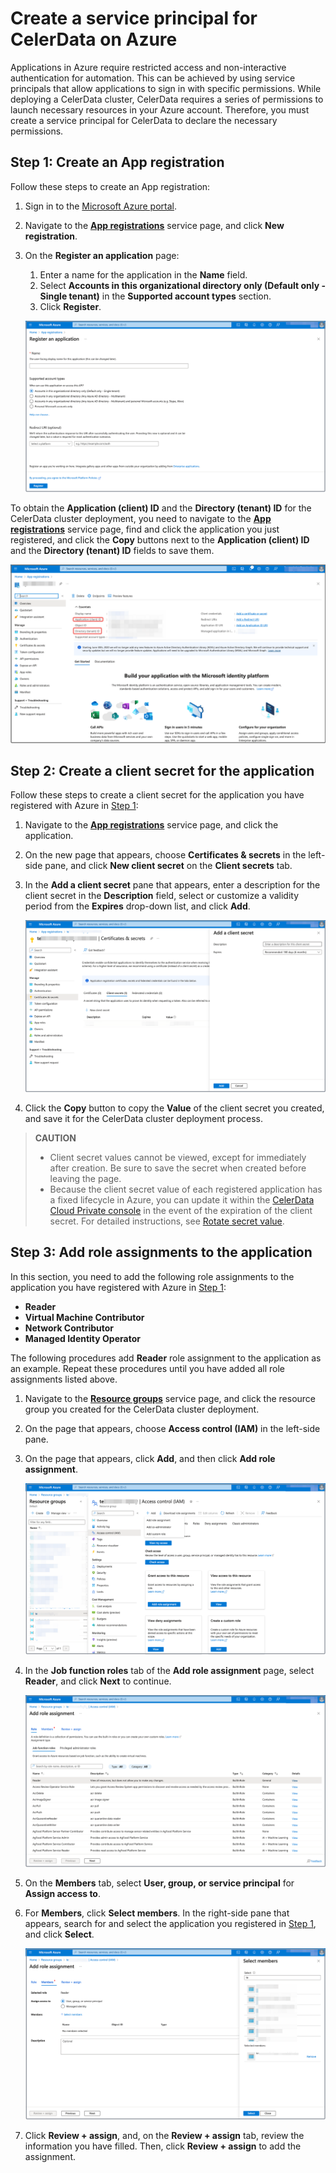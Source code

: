 # Create a service principal for CelerData on Azure

Applications in Azure require restricted access and non-interactive authentication for automation. This can be achieved by using service principals that allow applications to sign in with specific permissions. While deploying a CelerData cluster, CelerData requires a series of permissions to launch necessary resources in your Azure account. Therefore, you must create a service principal for CelerData to declare the necessary permissions.

## Step 1: Create an App registration

Follow these steps to create an App registration: 

1. Sign in to the [Microsoft Azure portal](https://portal.azure.com/#home).
2. Navigate to the [**App registrations**](https://portal.azure.com/#view/Microsoft_AAD_RegisteredApps/ApplicationsListBlade) service page, and click **New registration**.
3. On the **Register an application** page:

   1. Enter a name for the application in the **Name** field.
   2. Select **Accounts in this organizational directory only (Default only - Single tenant)** in the **Supported account types** section.
   3. Click **Register**.

   ![Principal-1](../../../assets/principal-1.png)

To obtain the **Application (client) ID** and the **Directory (tenant) ID** for the CelerData cluster deployment, you need to navigate to the [**App registrations**](https://portal.azure.com/#view/Microsoft_AAD_RegisteredApps/ApplicationsListBlade) service page, find and click the application you just registered, and click the **Copy** buttons next to the **Application (client) ID** and the **Directory (tenant) ID** fields to save them.

![Principal-6](../../../assets/principal-6.png)

## Step 2: Create a client secret for the application

Follow these steps to create a client secret for the application you have registered with Azure in [Step 1](#step-1-create-an-app-registration):

1. Navigate to the [**App registrations**](https://portal.azure.com/#view/Microsoft_AAD_RegisteredApps/ApplicationsListBlade) service page, and click the application.
2. On the new page that appears, choose **Certificates & secrets** in the left-side pane, and click **New client secret** on the **Client secrets** tab.
3. In the **Add a client secret** pane that appears, enter a description for the client secret in the **Description** field, select or customize a validity period from the **Expires** drop-down list, and click **Add**.

   ![Principal-2](../../../assets/principal-2.png)

4. Click the **Copy** button to copy the **Value** of the client secret you created, and save it for the CelerData cluster deployment process.

> **CAUTION**
>
> - Client secret values cannot be viewed, except for immediately after creation. Be sure to save the secret when created before leaving the page.
> - Because the client secret value of each registered application has a fixed lifecycle in Azure, you can update it within the [CelerData Cloud Private console](https://cloud.celerdata.com/login) in the event of the expiration of the client secret. For detailed instructions, see [Rotate secret value](../../../cloud_settings/azure_cloud_settings/manage_azure_deployment_credentials.md#rotate-secret-value).

## Step 3: Add role assignments to the application

In this section, you need to add the following role assignments to the application you have registered with Azure in [Step 1](#step-1-create-an-app-registration):

- **Reader**
- **Virtual Machine Contributor**
- **Network Contributor**
- **Managed Identity Operator**

The following procedures add **Reader** role assignment to the application as an example. Repeat these procedures until you have added all role assignments listed above.

1. Navigate to the [**Resource groups**](https://portal.azure.com/#view/HubsExtension/BrowseResourceGroups) service page, and click the resource group you created for the CelerData cluster deployment.
2. On the page that appears, choose **Access control (IAM)** in the left-side pane.
3. On the page that appears, click **Add**, and then click **Add role assignment**.

   ![Principal-3](../../../assets/principal-3.png)

4. In the **Job function roles** tab of the **Add role assignment** page, select **Reader**, and click **Next** to continue.

   ![Principal-4](../../../assets/principal-4.png)

5. On the **Members** tab, select **User, group, or service principal** for **Assign access to**.
6. For **Members**, click **Select members**. In the right-side pane that appears, search for and select the application you registered in [Step 1](#step-1-create-an-app-registration), and click **Select**.

   ![Principal-5](../../../assets/principal-5.png)

7. Click **Review + assign**, and, on the **Review + assign** tab, review the information you have filled. Then, click **Review + assign** to add the assignment.
